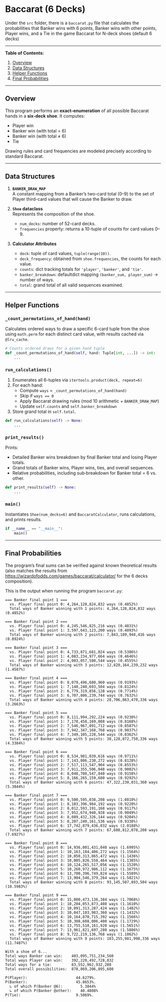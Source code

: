 # Baccarat (6 Decks)

Under the `src` folder, there is a `baccarat.py` file that calculates the probabilities that Banker wins with 6 points, Banker wins with other points, Player wins, and a Tie in the game Baccarat for N-deck shoes (default 6 decks)

---

**Table of Contents:**
1. [Overview](#overview)  
2. [Data Structures](#data-structures)  
3. [Helper Functions](#helper-functions)  
4. [Final Probabilities](#final-probabilities)  

---

## Overview

This program performs an **exact-enumeration** of all possible Baccarat hands in a **six-deck shoe**. It computes:

- Player win  
- Banker win (with total = 6)  
- Banker win (with total ≠ 6)  
- Tie  

Drawing rules and card frequencies are modeled precisely according to standard Baccarat.

---

## Data Structures

1. **`BANKER_DRAW_MAP`**  
   A constant mapping from a Banker’s two-card total (0–9) to the set of Player third-card values that will cause the Banker to draw.

2. **`Shoe` dataclass**  
   Represents the composition of the shoe.  
   - `num_decks`: number of 52-card decks.  
   - `frequencies` property: returns a 10-tuple of counts for card values 0–9.

3. **Calculator Attributes**  
   - `deck`: tuple of card values, `tuple(range(10))`.  
   - `deck_frequency`: obtained from `shoe.frequencies`, the counts for each value.  
   - `counts`: dict tracking totals for `'player'`, `'banker'`, and `'tie'`.  
   - `banker_breakdown`: defaultdict mapping `(banker_sum, player_sum)` → number of ways.  
   - `total`: grand total of all valid sequences examined.

---

## Helper Functions

### `_count_permutations_of_hand(hand)`  
Calculates ordered ways to draw a specific 6-card tuple from the shoe using `math.perm` for each distinct card value, with results cached via `@lru_cache`.

```python
# Counts ordered draws for a given hand tuple
def _count_permutations_of_hand(self, hand: Tuple[int, ...]) -> int:
    ...
```
  
### `run_calculations()`  
1. Enumerates all 6-tuples via `itertools.product(deck, repeat=6)`  
2. For each hand:  
   - Compute `ways` = `_count_permutations_of_hand(hand)`  
   - Skip if `ways == 0`  
   - Apply Baccarat drawing rules (mod 10 arithmetic + `BANKER_DRAW_MAP`)  
   - Update `self.counts` and `self.banker_breakdown`  
3. Store grand total in `self.total`.

```python
def run_calculations(self) -> None:
    ...
```

### `print_results()`  
Prints:  
- Detailed Banker wins breakdown by final Banker total and losing Player totals.  
- Grand totals of Banker wins, Player wins, ties, and overall sequences.  
- Relative probabilities, including sub‑breakdown for Banker total = 6 vs. other.

```python
def print_results(self) -> None:
    ...
```

### `main()`  
Instantiates `Shoe(num_decks=6)` and `BaccaratCalculator`, runs calculations, and prints results.

```python
if __name__ == "__main__":
    main()
```

---

## Final Probabilities

The program’s final sums can be verified against known theoretical results (also matches the results from https://wizardofodds.com/games/baccarat/calculator/ for the 6 decks composition).  

This is the output when running the program `baccarat.py`:  

```
=== Banker final point 1 ===
  vs. Player final point 0: 4,264,128,824,832 ways (0.4852%)
  Total ways of Banker winning with 1 points: 4,264,128,824,832 ways (0.4852%)

=== Banker final point 2 ===
  vs. Player final point 0: 4,245,546,825,216 ways (0.4831%)
  vs. Player final point 1: 3,597,643,123,200 ways (0.4093%)
  Total ways of Banker winning with 2 points: 7,843,189,948,416 ways (0.8924%)

=== Banker final point 3 ===
  vs. Player final point 0: 4,733,871,681,024 ways (0.5386%)
  vs. Player final point 1: 4,083,234,977,664 ways (0.4646%)
  vs. Player final point 2: 4,003,057,580,544 ways (0.4555%)
  Total ways of Banker winning with 3 points: 12,820,164,239,232 ways (1.4587%)

=== Banker final point 4 ===
  vs. Player final point 0: 8,079,496,680,960 ways (0.9193%)
  vs. Player final point 1: 7,140,240,693,504 ways (0.8124%)
  vs. Player final point 2: 6,779,319,856,128 ways (0.7714%)
  vs. Player final point 3: 6,707,806,239,744 ways (0.7632%)
  Total ways of Banker winning with 4 points: 28,706,863,470,336 ways (3.2663%)

=== Banker final point 5 ===
  vs. Player final point 0: 8,111,994,292,224 ways (0.9230%)
  vs. Player final point 1: 7,178,458,169,088 ways (0.8168%)
  vs. Player final point 2: 7,546,967,891,712 ways (0.8587%)
  vs. Player final point 3: 7,942,347,168,768 ways (0.9037%)
  vs. Player final point 4: 7,349,105,228,544 ways (0.8362%)
  Total ways of Banker winning with 5 points: 38,128,872,750,336 ways (4.3384%)

=== Banker final point 6 ===
  vs. Player final point 0: 8,534,981,039,616 ways (0.9711%)
  vs. Player final point 1: 7,143,806,230,272 ways (0.8128%)
  vs. Player final point 2: 7,517,113,547,904 ways (0.8553%)
  vs. Player final point 3: 7,911,355,506,048 ways (0.9002%)
  vs. Player final point 4: 8,048,708,547,840 ways (0.9158%)
  vs. Player final point 5: 8,166,265,159,680 ways (0.9292%)
  Total ways of Banker winning with 6 points: 47,322,230,031,360 ways (5.3844%)

=== Banker final point 7 ===
  vs. Player final point 0: 9,500,595,038,208 ways (1.0810%)
  vs. Player final point 1: 8,103,396,984,192 ways (0.9220%)
  vs. Player final point 2: 8,012,593,191,168 ways (0.9117%)
  vs. Player final point 3: 7,952,674,940,928 ways (0.9049%)
  vs. Player final point 4: 8,089,432,326,144 ways (0.9204%)
  vs. Player final point 5: 8,207,240,161,536 ways (0.9338%)
  vs. Player final point 6: 17,742,879,436,032 ways (2.0188%)
  Total ways of Banker winning with 7 points: 67,608,812,078,208 ways (7.6927%)

=== Banker final point 8 ===
  vs. Player final point 0: 14,936,001,431,040 ways (1.6995%)
  vs. Player final point 1: 10,163,184,406,272 ways (1.1564%)
  vs. Player final point 2: 10,050,313,865,472 ways (1.1436%)
  vs. Player final point 3: 10,005,826,558,464 ways (1.1385%)
  vs. Player final point 4: 10,124,265,517,056 ways (1.1520%)
  vs. Player final point 5: 10,260,972,986,112 ways (1.1675%)
  vs. Player final point 6: 13,700,396,749,824 ways (1.5589%)
  vs. Player final point 7: 13,904,546,379,264 ways (1.5821%)
  Total ways of Banker winning with 8 points: 93,145,507,893,504 ways (10.5983%)

=== Banker final point 9 ===
  vs. Player final point 0: 15,000,473,136,384 ways (1.7068%)
  vs. Player final point 1: 10,204,053,873,408 ways (1.1610%)
  vs. Player final point 2: 10,091,313,287,424 ways (1.1482%)
  vs. Player final point 3: 10,047,103,983,360 ways (1.1432%)
  vs. Player final point 4: 10,164,870,715,392 ways (1.1566%)
  vs. Player final point 5: 10,308,608,006,400 ways (1.1729%)
  vs. Player final point 6: 13,755,518,161,920 ways (1.5651%)
  vs. Player final point 7: 13,961,821,697,280 ways (1.5886%)
  vs. Player final point 8: 9,722,219,136,768 ways (1.1062%)
  Total ways of Banker winning with 9 points: 103,255,981,998,336 ways (11.7487%)

With a shoe of 6...
Total ways Banker can win:    403,095,751,234,560
Total ways Player can win:    392,220,492,728,832
Total ways for a tie:         83,552,962,932,288
Total overall possibilities:  878,869,206,895,680

P(Player):                      44.6279%.
P(Banker):                      45.8653%.
  ↳ of which P(Banker @6):        5.3844%
  ↳ of which P(Banker @other):    40.4808%
P(Tie):                         9.5069%.
```

